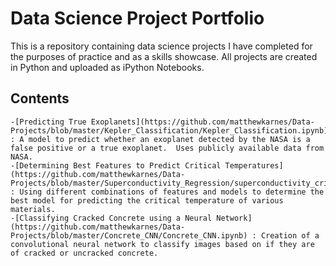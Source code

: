 # Data Science Project Portfolio
This is a repository containing data science projects I have completed for the purposes of practice and as a skills showcase.  All projects are created in Python and uploaded as iPython Notebooks.

## Contents

    -[Predicting True Exoplanets](https://github.com/matthewkarnes/Data-Projects/blob/master/Kepler_Classification/Kepler_Classification.ipynb) : A model to predict whether an exoplanet detected by the NASA is a false positive or a true exoplanet.  Uses publicly available data from NASA.
    -[Determining Best Features to Predict Critical Temperatures](https://github.com/matthewkarnes/Data-Projects/blob/master/Superconductivity_Regression/superconductivity_crit_temp_regression.ipynb) : Using different combinations of features and models to determine the best model for predicting the critical temperature of various materials.
    -[Classifying Cracked Concrete using a Neural Network](https://github.com/matthewkarnes/Data-Projects/blob/master/Concrete_CNN/Concrete_CNN.ipynb) : Creation of a convolutional neural network to classify images based on if they are of cracked or uncracked concrete.
    
  
